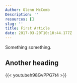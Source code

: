 ```yaml
---
Author: Glenn McComb
Description: ''
resources: []
slug: ''
title: First Article
date: 2017-03-20T10:10:44.177Z
---
```


Something something.

## Another heading

{{< youtubeh98GvPPG7t4 >}}


